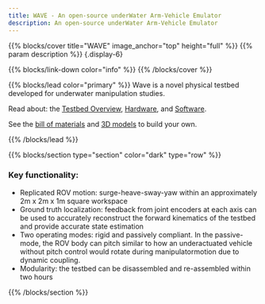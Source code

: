 ```yaml
---
title: WAVE - An open-source underWater Arm-Vehicle Emulator
description: An open-source underWater Arm-Vehicle Emulator
---
```


{{% blocks/cover title="WAVE" image_anchor="top" height="full" %}}
{{% param description %}}
{.display-6}

<!-- <a class="btn btn-lg btn-primary me-3" href="about/">Learn More</a>
<a class="btn btn-lg btn-secondary" href="docs/get-started/">Get started</a> -->
<!-- {.p-initial .my-5} -->

{{% blocks/link-down color="info" %}}
{{% /blocks/cover %}}

{{% blocks/lead color="primary" %}}
Wave is a novel physical testbed developed for underwater manipulation studies.

Read about: the <a href="docs/">Testbed Overview</a>, <a href="docs/">Hardware</a>, and <a href="docs/">Software</a>.

See the <a href="docs/">bill of materials</a> and <a href="docs/">3D models</a> to build your own.

{{% /blocks/lead %}}

{{% blocks/section type="section" color="dark" type="row" %}}

### Key functionality:

* Replicated ROV motion: surge-heave-sway-yaw within an approximately 2m x 2m x 1m square workspace
* Ground truth localization: feedback from joint encoders at each axis can be used to accurately reconstruct
the forward kinematics of the testbed and provide  accurate state estimation
* Two operating modes: rigid and passively compliant. In the passive-mode, the ROV body can pitch similar to
how an underactuated vehicle without pitch control would rotate during manipulatormotion due to dynamic coupling.
* Modularity: the testbed can be disassembled and re-assembled within two hours

{{% /blocks/section %}}
